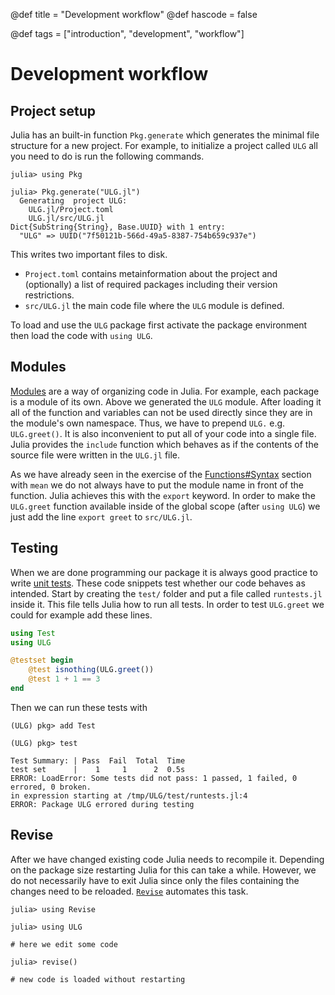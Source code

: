 @def title = "Development workflow"
@def hascode = false

@def tags = ["introduction", "development", "workflow"]

# Development workflow

## Project setup

Julia has an built-in function `Pkg.generate` which generates the minimal file structure for a new project. For example,
to initialize a project called `ULG` all you need to do is run the following commands.

```julia-repl
julia> using Pkg

julia> Pkg.generate("ULG.jl")
  Generating  project ULG:
    ULG.jl/Project.toml
    ULG.jl/src/ULG.jl
Dict{SubString{String}, Base.UUID} with 1 entry:
  "ULG" => UUID("7f50121b-566d-49a5-8387-754b659c937e")
```

This writes two important files to disk.
- `Project.toml` contains metainformation about the project and (optionally) a list of required packages including their
  version restrictions.
- `src/ULG.jl` the main code file where the `ULG` module is defined.

To load and use the `ULG` package first activate the package environment then load the code with `using ULG`.

## Modules

[Modules](https://docs.julialang.org/en/v1/manual/modules/) are a way of organizing code in Julia. For example, each
package is a module of its own. Above we generated the `ULG` module. After loading it all of the function and variables
can not be used directly since they are in the module's own namespace. Thus, we have to prepend `ULG.` e.g.
`ULG.greet()`. It is also inconvenient to put all of your code into a single file. Julia provides the `include`
function which behaves as if the contents of the source file were written in the `ULG.jl` file.

As we have already seen in the exercise of the [Functions#Syntax](/pages/introduction/functions#syntax) section with
`mean` we do not always have to put the module name in front of the function. Julia achieves this with the `export`
keyword. In order to make the `ULG.greet` function available inside of the global scope (after `using ULG`) we just add the
line `export greet` to `src/ULG.jl`.

## Testing

When we are done programming our package it is always good practice to write [unit
tests](https://pkgdocs.julialang.org/dev/creating-packages/#Adding-tests-to-the-package). These code snippets test
whether our code behaves as intended. Start by creating the `test/` folder and put a file called `runtests.jl` inside
it. This file tells Julia how to run all tests. In order to test `ULG.greet` we could for example add these lines.

```julia
using Test
using ULG

@testset begin
    @test isnothing(ULG.greet())
    @test 1 + 1 == 3
end
```

Then we can run these tests with
```julia-repl
(ULG) pkg> add Test

(ULG) pkg> test

Test Summary: | Pass  Fail  Total  Time
test set      |    1     1      2  0.5s
ERROR: LoadError: Some tests did not pass: 1 passed, 1 failed, 0 errored, 0 broken.
in expression starting at /tmp/ULG/test/runtests.jl:4
ERROR: Package ULG errored during testing
```

## Revise

After we have changed existing code Julia needs to recompile it. Depending on the package size restarting Julia for this
can take a while. However, we do not necessarily have to exit Julia since only the files containing the changes need to
be reloaded. [`Revise`](https://timholy.github.io/Revise.jl/stable/) automates this task.

```julia-repl
julia> using Revise

julia> using ULG

# here we edit some code

julia> revise()

# new code is loaded without restarting
```
